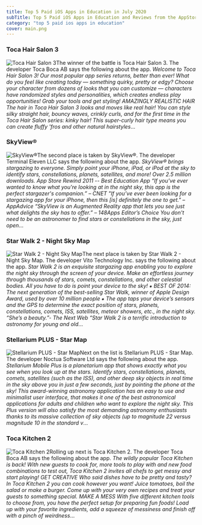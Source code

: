 ```yaml
---
title: Top 5 Paid iOS Apps in Education in July 2020
subTitle: Top 5 Paid iOS Apps in Education and Reviews from the AppStore in July 2020.
category: "top 5 paid ios apps in education"
cover: main.png
---
```


### Toca Hair Salon 3

![Toca Hair Salon 3](https://is3-ssl.mzstatic.com/image/thumb/Purple114/v4/dc/76/86/dc76864a-dbc3-33cc-c36f-fc0c2bbdac11/AppIcon-0-1x_U007emarketing-0-85-220-0-9.png/100x100bb.png)The winner of the battle is Toca Hair Salon 3. The developer Toca Boca AB says the following about the app. _Welcome to Toca Hair Salon 3! Our most popular app series returns, better than ever! What do you feel like creating today — something quirky, pretty or edgy? Choose your character from dozens of looks that you can customize — characters have randomized styles and personalities, which creates endless play opportunities! Grab your tools and get styling!  AMAZINGLY REALISTIC HAIR The hair in Toca Hair Salon 3 looks and moves like real hair! You can style silky straight hair, bouncy waves, crinkly curls, and for the first time in the Toca Hair Salon series: kinky hair! This super-curly hair type means you can create fluffy 'fros and other natural hairstyles_...

### SkyView®

![SkyView®](https://is3-ssl.mzstatic.com/image/thumb/Purple113/v4/7f/1a/84/7f1a84ee-7452-7fbe-57ad-5539b95aea07/AppIcon-0-0-1x_U007emarketing-0-0-0-4-0-0-sRGB-0-0-0-GLES2_U002c0-512MB-85-220-0-0.png/100x100bb.png)The second place is taken by SkyView®. The developer Terminal Eleven LLC says the following about the app. _SkyView® brings stargazing to everyone. Simply point your iPhone, iPad, or iPod at the sky to identify stars, constellations, planets, satellites, and more!  Over 2.5 million downloads.  App Store Rewind 2011 -- Best Education App  “If you've ever wanted to know what you're looking at in the night sky, this app is the perfect stargazer's companion.”  – CNET   "If you’ve ever been looking for a stargazing app for your iPhone, then this [is] definitely the one to get."  – AppAdvice   “SkyView is an Augmented Reality app that lets you see just what delights the sky has to offer.”  – 148Apps Editor’s Choice  You don't need to be an astronomer to find stars or constellations in the sky, just open_...

### Star Walk 2 - Night Sky Map

![Star Walk 2 - Night Sky Map](https://is3-ssl.mzstatic.com/image/thumb/Purple113/v4/26/7d/21/267d2161-2955-b066-20c2-825d848253fa/AppIcon-1x_U007emarketing-0-7-0-0-85-220.png/100x100bb.png)The next place is taken by Star Walk 2 - Night Sky Map. The developer Vito Technology Inc. says the following about the app. _Star Walk 2 is an exquisite stargazing app enabling you to explore the night sky through the screen of your device. Make an effortless journey through thousands of stars, comets, constellations, and other celestial bodies. All you have to do is point your device to the sky!  ⁕ BEST OF 2014: The next generation of the best-selling Star Walk, winner of Apple Design Award, used by over 10 million people ⁕  The app taps your device’s sensors and the GPS to determine the exact position of stars, planets, constellations, comets, ISS, satellites, meteor showers, etc., in the night sky.  “She’s a beauty.”- The Next Web  “Star Walk 2 is a terrific introduction to astronomy for young and old_...

### Stellarium PLUS - Star Map

![Stellarium PLUS - Star Map](https://is4-ssl.mzstatic.com/image/thumb/Purple114/v4/83/52/26/83522644-5c67-1ed5-b42b-d2933f2d5330/AppIcon-0-0-1x_U007emarketing-0-0-0-7-0-0-sRGB-0-0-0-GLES2_U002c0-512MB-85-220-0-0.png/100x100bb.png)Next on the list is Stellarium PLUS - Star Map. The developer Noctua Software Ltd says the following about the app. _Stellarium Mobile Plus is a planetarium app that shows exactly what you see when you look up at the stars.  Identify stars, constellations, planets, comets, satellites (such as the ISS), and other deep sky objects in real time in the sky above you in just a few seconds, just by pointing the phone at the sky!  This award-winning astronomy application has an easy to use and minimalist user interface, that makes it one of the best astronomical applications for adults and children who want to explore the night sky.  This Plus version will also satisfy the most demanding astronomy enthusiasts thanks to its massive collection of sky objects (up to magnitude 22 versus magnitude 10 in the standard v_...

### Toca Kitchen 2

![Toca Kitchen 2](https://is1-ssl.mzstatic.com/image/thumb/Purple71/v4/df/91/14/df911420-c3f3-d4b8-50fa-1781f4793c3d/mzl.eqazslnj.png/100x100bb.png)Rolling up next is Toca Kitchen 2. The developer Toca Boca AB says the following about the app. _The wildly popular Toca Kitchen is back! With new guests to cook for, more tools to play with and new food combinations to test out, Toca Kitchen 2 invites all chefs to get messy and start playing!  GET CREATIVE Who said dishes have to be pretty and tasty? In Toca Kitchen 2 you can cook however you want! Juice tomatoes, boil the salad or make a burger. Come up with your very own recipes and treat your guests to something special.  MAKE A MESS With five different kitchen tools to choose from, you have the perfect setup for preparing fun foods! Load up with your favorite ingredients, add a squeeze of messiness and finish off with a pinch of weirdness_...

